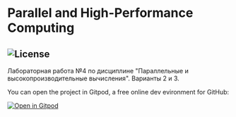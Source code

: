 Parallel and High-Performance Computing
===========
![License](https://img.shields.io/badge/Code%20License-MIT-blue.svg)
---------------
Лабораторная работа №4 по дисциплине "Параллельные и высокопроизводительные вычисления".
Варианты 2 и 3.

You can open the project in Gitpod, a free online dev evironment for GitHub:

[![Open in Gitpod](https://gitpod.io/button/open-in-gitpod.svg)](https://gitpod.io/#https://github.com/AndreyBuyanov/HPC.Lab4)
